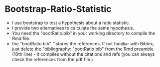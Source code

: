 
# Bootstrap-Ratio-Statistic

- I use bootstrap to test a hypothesis about a ratio statistic. 
- I provide two alternatives to calculate the same hypothesis. 
- You need the "bootRatio.bib" in your working directory to compile the Rmd file.
- the "bootRatio.bib" " stores the references. If not familiar with Bibtex, just delete the "bibliography: "bootRatio.bib"
from the Rmd preamble (10th line) - it compiles without the citations and refs 
(you can always check the references from the pdf file.)
